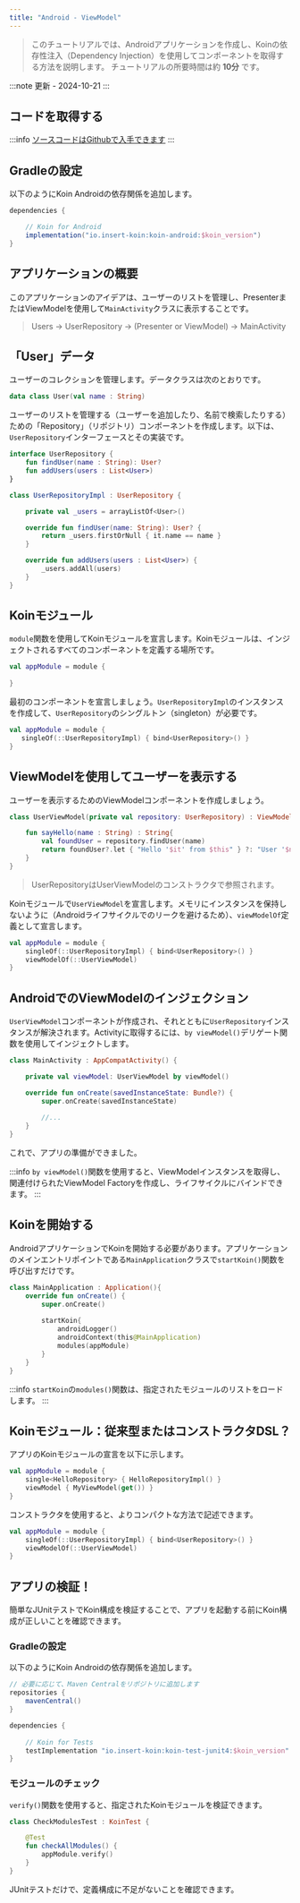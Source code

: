 ```yaml
---
title: "Android - ViewModel"
---
```

> このチュートリアルでは、Androidアプリケーションを作成し、Koinの依存性注入（Dependency Injection）を使用してコンポーネントを取得する方法を説明します。
> チュートリアルの所要時間は約 __10分__ です。

:::note
更新 - 2024-10-21
:::

## コードを取得する

:::info
[ソースコードはGithubで入手できます](https://github.com/InsertKoinIO/koin-getting-started/tree/main/android)
:::

## Gradleの設定

以下のようにKoin Androidの依存関係を追加します。

```groovy
dependencies {

    // Koin for Android
    implementation("io.insert-koin:koin-android:$koin_version")
}
```

## アプリケーションの概要

このアプリケーションのアイデアは、ユーザーのリストを管理し、PresenterまたはViewModelを使用して`MainActivity`クラスに表示することです。

> Users -> UserRepository -> (Presenter or ViewModel) -> MainActivity

## 「User」データ

ユーザーのコレクションを管理します。データクラスは次のとおりです。

```kotlin
data class User(val name : String)
```

ユーザーのリストを管理する（ユーザーを追加したり、名前で検索したりする）ための「Repository」（リポジトリ）コンポーネントを作成します。以下は、`UserRepository`インターフェースとその実装です。

```kotlin
interface UserRepository {
    fun findUser(name : String): User?
    fun addUsers(users : List<User>)
}

class UserRepositoryImpl : UserRepository {

    private val _users = arrayListOf<User>()

    override fun findUser(name: String): User? {
        return _users.firstOrNull { it.name == name }
    }

    override fun addUsers(users : List<User>) {
        _users.addAll(users)
    }
}
```

## Koinモジュール

`module`関数を使用してKoinモジュールを宣言します。Koinモジュールは、インジェクトされるすべてのコンポーネントを定義する場所です。

```kotlin
val appModule = module {
    
}
```

最初のコンポーネントを宣言しましょう。`UserRepositoryImpl`のインスタンスを作成して、`UserRepository`のシングルトン（singleton）が必要です。

```kotlin
val appModule = module {
   singleOf(::UserRepositoryImpl) { bind<UserRepository>() }
}
```

## ViewModelを使用してユーザーを表示する

ユーザーを表示するためのViewModelコンポーネントを作成しましょう。

```kotlin
class UserViewModel(private val repository: UserRepository) : ViewModel() {

    fun sayHello(name : String) : String{
        val foundUser = repository.findUser(name)
        return foundUser?.let { "Hello '$it' from $this" } ?: "User '$name' not found!"
    }
}
```

> UserRepositoryはUserViewModelのコンストラクタで参照されます。

Koinモジュールで`UserViewModel`を宣言します。メモリにインスタンスを保持しないように（Androidライフサイクルでのリークを避けるため）、`viewModelOf`定義として宣言します。

```kotlin
val appModule = module {
    singleOf(::UserRepositoryImpl) { bind<UserRepository>() }
    viewModelOf(::UserViewModel)
}
```

## AndroidでのViewModelのインジェクション

`UserViewModel`コンポーネントが作成され、それとともに`UserRepository`インスタンスが解決されます。Activityに取得するには、`by viewModel()`デリゲート関数を使用してインジェクトします。

```kotlin
class MainActivity : AppCompatActivity() {

    private val viewModel: UserViewModel by viewModel()

    override fun onCreate(savedInstanceState: Bundle?) {
        super.onCreate(savedInstanceState)
        
        //...
    }
}
```

これで、アプリの準備ができました。

:::info
`by viewModel()`関数を使用すると、ViewModelインスタンスを取得し、関連付けられたViewModel Factoryを作成し、ライフサイクルにバインドできます。
:::

## Koinを開始する

AndroidアプリケーションでKoinを開始する必要があります。アプリケーションのメインエントリポイントである`MainApplication`クラスで`startKoin()`関数を呼び出すだけです。

```kotlin
class MainApplication : Application(){
    override fun onCreate() {
        super.onCreate()
        
        startKoin{
            androidLogger()
            androidContext(this@MainApplication)
            modules(appModule)
        }
    }
}
```

:::info
`startKoin`の`modules()`関数は、指定されたモジュールのリストをロードします。
:::

## Koinモジュール：従来型またはコンストラクタDSL？

アプリのKoinモジュールの宣言を以下に示します。

```kotlin
val appModule = module {
    single<HelloRepository> { HelloRepositoryImpl() }
    viewModel { MyViewModel(get()) }
}
```

コンストラクタを使用すると、よりコンパクトな方法で記述できます。

```kotlin
val appModule = module {
    singleOf(::UserRepositoryImpl) { bind<UserRepository>() }
    viewModelOf(::UserViewModel)
}
```

## アプリの検証！

簡単なJUnitテストでKoin構成を検証することで、アプリを起動する前にKoin構成が正しいことを確認できます。

### Gradleの設定

以下のようにKoin Androidの依存関係を追加します。

```groovy
// 必要に応じて、Maven Centralをリポジトリに追加します
repositories {
	mavenCentral()    
}

dependencies {
    
    // Koin for Tests
    testImplementation "io.insert-koin:koin-test-junit4:$koin_version"
}
```

### モジュールのチェック

`verify()`関数を使用すると、指定されたKoinモジュールを検証できます。

```kotlin
class CheckModulesTest : KoinTest {

    @Test
    fun checkAllModules() {
        appModule.verify()
    }
}
```

JUnitテストだけで、定義構成に不足がないことを確認できます。